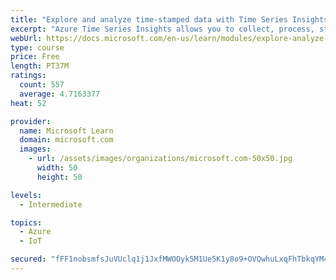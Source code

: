 ```yaml
---
title: "Explore and analyze time-stamped data with Time Series Insights"
excerpt: "Azure Time Series Insights allows you to collect, process, store, analyze, and query data at Internet Of Things (IoT) scale. Learn how to deploy this service and use it to gain insights from data generated by IoT devices."
webUrl: https://docs.microsoft.com/en-us/learn/modules/explore-analyze-time-series-insights/
type: course
price: Free
length: PT37M
ratings:
  count: 557
  average: 4.7163377
heat: 52

provider:
  name: Microsoft Learn
  domain: microsoft.com
  images:
    - url: /assets/images/organizations/microsoft.com-50x50.jpg
      width: 50
      height: 50

levels:
  - Intermediate

topics:
  - Azure
  - IoT

secured: "fFF1nobsmfsJuVUclq1j1JxfMWOOyk5M1Ue5K1y8o9+OVQwhuLxqFhTbkqYM4REIt8X9+1Fe5NbSwsN6c1s21xzMkQek9eFZkMGJ1RJ/NUeKipmREK+IocqjnYtm7sDHWi65cVP7SWr78lSf1I3o/LaYZ8bXGvMU8SfDkuAB3hvK9dO+cERtW+lXNjcXzB4LE/o1gIYob0dmcAQs3ex+vQaASBIDj3cEQ9WX8Tgccz9rsFbaKkpmS1k2mSYx0H3oCf7wHtuE2GHlyXJk0+EyYX/OkuriJibSdbLgVEeenJsvvBdgBYuaguqNoVFphArCd3h9A7PnY518iUqHEuHFl3CHeT9BqdwolmmDod2cmGpasVDORbrXKL/acBR8x0UfYq6UtddYiaclUMJznZV+azMG5HsCVQVbFiwuBmS7rfs=;C0h7+4SR2YUOgUo6y+/fhQ=="
---
```



